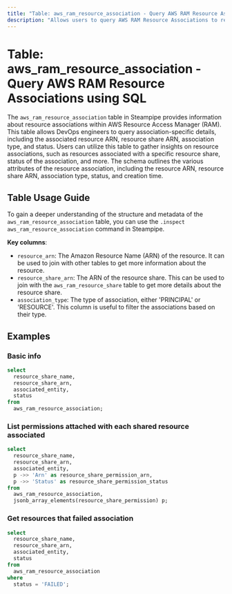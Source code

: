 ```yaml
---
title: "Table: aws_ram_resource_association - Query AWS RAM Resource Associations using SQL"
description: "Allows users to query AWS RAM Resource Associations to retrieve information about the associations between resources and resource shares."
---
```


# Table: aws_ram_resource_association - Query AWS RAM Resource Associations using SQL

The `aws_ram_resource_association` table in Steampipe provides information about resource associations within AWS Resource Access Manager (RAM). This table allows DevOps engineers to query association-specific details, including the associated resource ARN, resource share ARN, association type, and status. Users can utilize this table to gather insights on resource associations, such as resources associated with a specific resource share, status of the association, and more. The schema outlines the various attributes of the resource association, including the resource ARN, resource share ARN, association type, status, and creation time.

## Table Usage Guide

To gain a deeper understanding of the structure and metadata of the `aws_ram_resource_association` table, you can use the `.inspect aws_ram_resource_association` command in Steampipe.

**Key columns**:

- `resource_arn`: The Amazon Resource Name (ARN) of the resource. It can be used to join with other tables to get more information about the resource.
- `resource_share_arn`: The ARN of the resource share. This can be used to join with the `aws_ram_resource_share` table to get more details about the resource share.
- `association_type`: The type of association, either 'PRINCIPAL' or 'RESOURCE'. This column is useful to filter the associations based on their type.

## Examples

### Basic info

```sql
select
  resource_share_name,
  resource_share_arn,
  associated_entity,
  status
from
  aws_ram_resource_association;
```

### List permissions attached with each shared resource associated

```sql
select
  resource_share_name,
  resource_share_arn,
  associated_entity,
  p ->> 'Arn' as resource_share_permission_arn,
  p ->> 'Status' as resource_share_permission_status
from
  aws_ram_resource_association,
  jsonb_array_elements(resource_share_permission) p;
```

### Get resources that failed association

```sql
select
  resource_share_name,
  resource_share_arn,
  associated_entity,
  status
from
  aws_ram_resource_association
where
  status = 'FAILED';
```